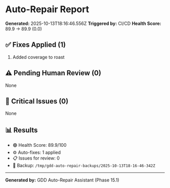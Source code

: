 # Auto-Repair Report

**Generated:** 2025-10-13T18:16:46.556Z
**Triggered by:** CI/CD
**Health Score:** 89.9 → 89.9 (0.0)

## ✅ Fixes Applied (1)

1. Added coverage to roast

## ⚠️ Pending Human Review (0)

None

## 🔴 Critical Issues (0)

None

## 📊 Results

- 🟢 Health Score: 89.9/100
- ⚙️ Auto-fixes: 1 applied
- 📋 Issues for review: 0
- 💾 Backup: `/tmp/gdd-auto-repair-backups/2025-10-13T18-16-46-342Z`

---

**Generated by:** GDD Auto-Repair Assistant (Phase 15.1)
